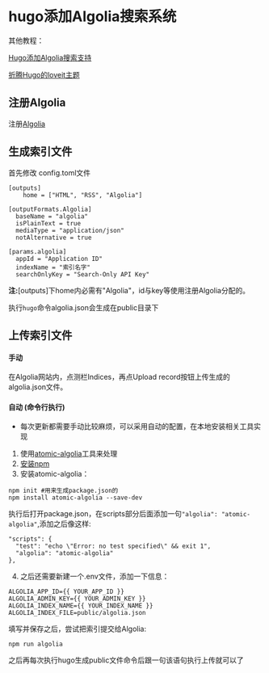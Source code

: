 # hugo添加Algolia搜索系统

<!--more-->

其他教程：

[Hugo添加Algolia搜索支持](https://edward852.github.io/post/hugo%E6%B7%BB%E5%8A%A0algolia%E6%90%9C%E7%B4%A2%E6%94%AF%E6%8C%81/#%E7%94%9F%E6%88%90%E7%B4%A2%E5%BC%95%E6%96%87%E4%BB%B6)

[折腾Hugo的loveit主题](https://www.dreamsafari.info/2020/04/hugo-loveit-mod/#25-%E4%B8%BA%E4%B8%BB%E9%A2%98%E5%A2%9E%E5%8A%A0%E6%90%9C%E7%B4%A2%E9%A1%B5)
## 注册Algolia
注册[Algolia](https://www.algolia.com/)
## 生成索引文件
首先修改 config.toml文件
```
[outputs]
    home = ["HTML", "RSS", "Algolia"]

[outputFormats.Algolia]
  baseName = "algolia"
  isPlainText = true
  mediaType = "application/json"
  notAlternative = true
  
[params.algolia]
  appId = "Application ID"
  indexName = "索引名字"
  searchOnlyKey = "Search-Only API Key"
 ```
 **注:**[outputs]下home内必需有"Algolia"，id与key等使用注册Algolia分配的。

执行`hugo`命令algolia.json会生成在public目录下
## 上传索引文件
#### 手动
在Algolia网站内，点测栏Indices，再点Upload record按钮上传生成的algolia.json文件。
#### 自动 (命令行执行)
* 每次更新都需要手动比较麻烦，可以采用自动的配置，在本地安装相关工具实现
1. 使用[atomic-algolia](https://github.com/chrisdmacrae/atomic-algolia)工具来处理
2. [安装npm](https://www.npmjs.com/get-npm)
3. 安装atomic-algolia：
```
npm init #用来生成package.json的
npm install atomic-algolia --save-dev
```
执行后打开package.json，在scripts部分后面添加一句`"algolia": "atomic-algolia"`,添加之后像这样:
```
"scripts": {
  "test": "echo \"Error: no test specified\" && exit 1",
  "algolia": "atomic-algolia"
},
```
4. 之后还需要新建一个.env文件，添加一下信息：
```
ALGOLIA_APP_ID={{ YOUR_APP_ID }}
ALGOLIA_ADMIN_KEY={{ YOUR_ADMIN_KEY }}
ALGOLIA_INDEX_NAME={{ YOUR_INDEX_NAME }}
ALGOLIA_INDEX_FILE=public/algolia.json
```
填写并保存之后，尝试把索引提交给Algolia:
```
npm run algolia
```
之后再每次执行hugo生成public文件命令后跟一句该语句执行上传就可以了
